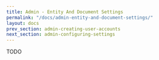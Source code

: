 ```yaml
---
title: Admin - Entity And Document Settings
permalink: "/docs/admin-entity-and-document-settings/"
layout: docs
prev_section: admin-creating-user-accounts
next_section: admin-configuring-settings
---
```


TODO
